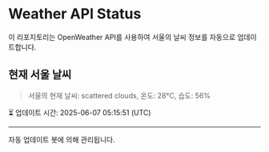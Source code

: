 
# Weather API Status

이 리포지토리는 OpenWeather API를 사용하여 서울의 날씨 정보를 자동으로 업데이트합니다.

## 현재 서울 날씨
> 서울의 현재 날씨: scattered clouds, 온도: 28°C, 습도: 56%

⏳ 업데이트 시간: 2025-06-07 05:15:51 (UTC)

---
자동 업데이트 봇에 의해 관리됩니다.
